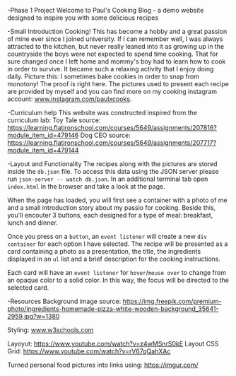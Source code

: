 -Phase 1 Project
Welcome to Paul's Cooking Blog - a demo website designed to inspire you with some delicious recipes

-Small Introduction 
Cooking! This has become a hobby and a great passion of mine ever since I joined university. If I can remember well, I was always attracted to the kitchen, but never really leaned into it as growing up in the countryside the boys were not expected to spend time cooking. That for sure changed once I left home and mommy's boy had to learn how to cook in order to survive. It became such a relaxing activity that I enjoy doing daily. Picture this: I sometimes bake cookies in order to snap from monotony! The proof is right here. The pictures used to present each recipe are provided by myself and you can find more on my cooking instagram account: www.instagram.com/paulxcooks.

-Curriculum help
This website was constructed inspired from the curriculum lab: 
Toy Tale 
source: https://learning.flatironschool.com/courses/5649/assignments/207816?module_item_id=479146
Dog CEO
source: https://learning.flatironschool.com/courses/5649/assignments/207717?module_item_id=479144

-Layout and Functionality
The recipes along with the pictures are stored inside the `db.json` file. To access this data using the JSON server please run `json-server -- watch db.json`.
In an additional terminal tab open `index.html` in the browser and take a look at the page. 

When the page has loaded, you will first see a container with a photo of me and a small introduction story about my passio for cooking. Beside this, you'll encouter 3 buttons, each designed for a type of meal: breakfast, lunch and dinner. 

Once you press on a `button`, an `event listener` will create a new `div container` for each option I have selected. The recipe will be presented as a card containing a photo as a presentation, the title, the ingredients displayed in an `ul` list and a brief description for the cooking instructions.

Each card will have an `event listener` for `hover`/`mouse over` to change from an opaque color to a solid color. In this way, the focus will be directed to the selected card. 


-Resources
Background image source: https://img.freepik.com/premium-photo/ingredients-homemade-pizza-white-wooden-background_35641-2959.jpg?w=1380

Styling: www.w3schools.com

Layoyut: https://www.youtube.com/watch?v=z4wMSnrS0kE 
Layout CSS Grid: https://www.youtube.com/watch?v=rV67qQahXAc

Turned personal food pictures into links using: https://imgur.com/